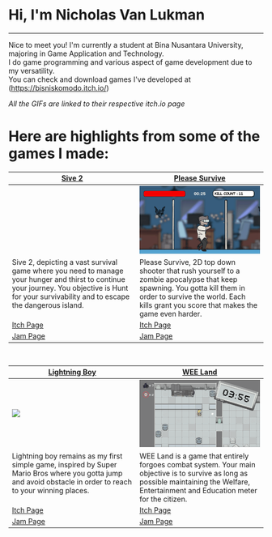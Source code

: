 # Hi, I'm Nicholas Van Lukman
---
Nice to meet you! I'm currently a student at Bina Nusantara University, majoring in Game Application and Technology. </br>
I do game programming and various aspect of game development due to my versatility. </br>
You can check and download games I've developed at (https://bisniskomodo.itch.io/)

*All the GIFs are linked to their respective itch.io page*

# Here are highlights from some of the games I made:
<table width="100%">
  <thead>
    <tr>
      <th width="50%"><a href="https://bisniskomodo.itch.io/">Sive 2</a></th>
      <th width="50%"><a href="https://bisniskomodo.itch.io/please-survive">Please Survive</a></th>
    </tr>
  </thead>
  <tbody>
    <tr>
      <td>       </td>
      <td><img src="https://github.com/wainini/wainini/blob/main/img/worklessplaymore%20400x225.gif"/></td>
    </tr>
    <tr>
      <td valign="text-top">Sive 2, depicting a vast survival game where you need to manage your hunger and thirst to continue your journey. You objective is Hunt for your survivability and  to escape the dangerous island.</td>
      <td valign="text-top"">Please Survive, 2D top down shooter that rush yourself to a zombie apocalypse that keep spawning. You gotta kill them in order to survive the world. Each kills grant you score that makes the game even harder.<div></div></td>
    </tr>
    <tr>
      <td><a href="https://bisniskomodo.itch.io/">Itch Page</td>
      <td><a href="https://bisniskomodo.itch.io/please-survive">Itch Page</td>
    </tr>
    <tr>
      <td><a href="https://itch.io/jam/brackeys-7/rate/1408323">Jam Page</td>
      <td><a href="https://itch.io/jam/brackeys-7/rate/1408323">Jam Page</td>
    </tr>
  </tbody>
</table>

<br>

<table width="100%">
  <thead>
    <tr>
      <th width="50%"><a href="https://bisniskomodo.itch.io/lightning-boy">Lightning Boy</a></th>
      <th width="50%"><a href="https://bisniskomodo.itch.io/wee-land">WEE Land</a></th>
    </tr>
  </thead>
  <tbody>
    <tr>
      <td><img src="https://github.com/wainini/wainini/blob/main/img/keep%20yourself%20alive%20400x225.gif"/></td>
      <td><img src="https://github.com/wainini/wainini/blob/main/img/interstellar%20janitor%20%20400x225.gif"/></td>
    </tr>
    <tr>
      <td valign="text-top">Lightning boy remains as my first simple game, inspired by Super Mario Bros where you gotta jump and avoid obstacle in order to reach to your winning places.</td>
      <td valign="text-top">WEE Land is a game that entirely forgoes combat system. Your main objective is to survive as long as possible maintaining the Welfare, Entertainment and Education meter for the citizen.<br></td>
    </tr>
    <tr>
      <td><a href="https://bgdc.itch.io/keep-yourself-alive">Itch Page</td>
      <td><a href="https://bgdc.itch.io/interstellar-janitor">Itch Page</td>
    </tr>
    <tr>
      <td><a href="https://ldjam.com/events/ludum-dare/50/keep-yourself-alive">Jam Page</td>
      <td><a href="https://itch.io/jam/brackeys-8/rate/1679306">Jam Page</td>
    </tr>
  </tbody>
</table>

